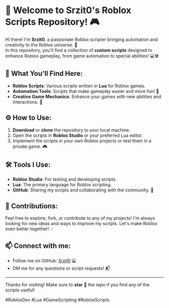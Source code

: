 # 👾 Welcome to Srzit0's Roblox Scripts Repository! 🎮

Hi there! I'm **Srzit0**, a passionate Roblox scripter bringing automation and creativity to the Roblox universe. 🌟  
In this repository, you'll find a collection of **custom scripts** designed to enhance Roblox gameplay, from game automation to special abilities! 💻🛠️

## 🚀 What You'll Find Here:
- **Roblox Scripts**: Various scripts written in **Lua** for Roblox games.
- **Automation Tools**: Scripts that make gameplay easier and more fun! 🤖
- **Creative Game Mechanics**: Enhance your games with new abilities and interactions. 🎯

## ⚙️ How to Use:
1. **Download** or **clone** the repository to your local machine.
2. Open the scripts in **Roblox Studio** or your preferred Lua editor.
3. Implement the scripts in your own Roblox projects or test them in a private game. 🎮

## 🛠️ Tools I Use:
- **Roblox Studio**: For testing and developing scripts.
- **Lua**: The primary language for Roblox scripting.
- **GitHub**: Sharing my scripts and collaborating with the community. 🤝

## 🌟 Contributions:
Feel free to explore, fork, or contribute to any of my projects! I'm always looking for new ideas and ways to improve my scripts. Let's make Roblox even better together! 💡

## 📫 Connect with me:
- Follow me on GitHub: [Srzit0](https://github.com/Srzit0) 💻
- DM me for any questions or script requests! 📬

---

Thanks for visiting! Make sure to **star** 🌟 the repo if you find any of the scripts useful!

#RobloxDev #Lua #GameScripting #RobloxScripts
